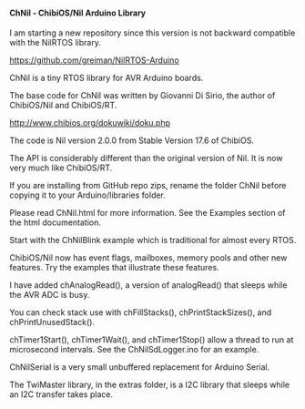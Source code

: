 #### ChNil - ChibiOS/Nil Arduino Library

I am starting a new repository since this version is not backward
compatible with the NilRTOS library.

https://github.com/greiman/NilRTOS-Arduino

ChNil is a tiny RTOS library for AVR Arduino boards.

The base code for ChNil was written by Giovanni Di Sirio, the author
of ChibiOS/Nil and ChibiOS/RT.

http://www.chibios.org/dokuwiki/doku.php

The code is Nil version 2.0.0 from Stable Version 17.6 of ChibiOS.

The API is considerably different than the original version of Nil.  It is
now very much like ChibiOS/RT.

If you are installing from GitHub repo zips, rename the folder ChNil
before copying it to your Arduino/libraries folder.

Please read ChNil.html for more information.  See the Examples section
of the html documentation.

Start with the ChNilBlink example which is traditional for almost every RTOS.

ChibiOS/Nil now has event flags, mailboxes, memory pools and other new features.
Try the examples that illustrate these features.

I have added chAnalogRead(), a version of analogRead() that sleeps while 
the AVR ADC is busy.

You can check stack use with chFillStacks(), chPrintStackSizes(), 
and chPrintUnusedStack().

chTimer1Start(), chTimer1Wait(), and chTimer1Stop() allow a thread to
run at microsecond intervals. See the ChNilSdLogger.ino for an example.

ChNilSerial is a very small unbuffered replacement for Arduino Serial.

The TwiMaster library, in the extras folder, is a I2C library that
sleeps while an I2C transfer takes place.
